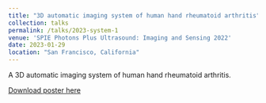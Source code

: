 ```yaml
---
title: "3D automatic imaging system of human hand rheumatoid arthritis"
collection: talks
permalink: /talks/2023-system-1
venue: 'SPIE Photons Plus Ultrasound: Imaging and Sensing 2022'
date: 2023-01-29
location: "San Francisco, California"
---
```

A 3D automatic imaging system of human hand rheumatoid arthritis.

[Download poster here](http://xiaorui-peng.github.io/files/poster2.pdf)

